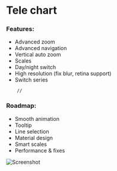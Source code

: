 ﻿Tele chart
====================

### Features:
 - Advanced zoom
 - Advanced navigation
 - Vertical auto zoom
 - Scales
 - Day/night switch
 - High resolution (fix blur, retina support)
 - Switch series
````
    //
````
  
### Roadmap:
- Smooth animation
- Tooltip
- Line selection
- Material design 
- Smart scales
- Performance & fixes


![Screenshot](https://i.imgur.com/335U1a7.png)